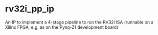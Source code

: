 # rv32i_pp_ip
An IP to implement a 4-stage pipeline to run the RV32I ISA (runnable on a Xilinx FPGA, e.g. as on the Pynq-Z1 development board)

